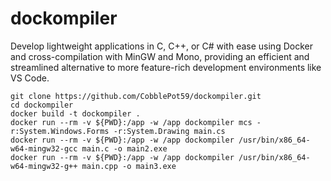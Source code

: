 # dockompiler

Develop lightweight applications in C, C++, or C# with ease using Docker and cross-compilation with MinGW and Mono, providing an efficient and streamlined alternative to more feature-rich development environments like VS Code.

```
git clone https://github.com/CobblePot59/dockompiler.git
cd dockompiler
docker build -t dockompiler .
docker run --rm -v ${PWD}:/app -w /app dockompiler mcs -r:System.Windows.Forms -r:System.Drawing main.cs
docker run --rm -v ${PWD}:/app -w /app dockompiler /usr/bin/x86_64-w64-mingw32-gcc main.c -o main2.exe
docker run --rm -v ${PWD}:/app -w /app dockompiler /usr/bin/x86_64-w64-mingw32-g++ main.cpp -o main3.exe
```

